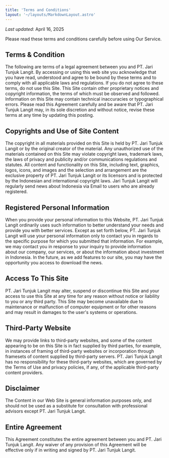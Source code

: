 ```yaml
---
title: 'Terms and Conditions'
layout: '~/layouts/MarkdownLayout.astro'
---
```


_Last updated_: April 16, 2025

Please read these terms and conditions carefully before using Our Service.

## Terms & Condition
The following are terms of a legal agreement between you and PT. Jari Tunjuk Langit. By accessing or using this web site you acknowledge that you have read, understood and agree to be bound by these terms and to comply with all applicable laws and regulations. If you do not agree to these terms, do not use this Site. This Site contain other proprietary notices and copyright information, the terms of which must be observed and followed. Information on this Site may contain technical inaccuracies or typographical errors. Please read this Agreement carefully and be aware that PT. Jari Tunjuk Langit may, in its sole discretion and without notice, revise these terms at any time by updating this posting.

## Copyrights and Use of Site Content
The copyright in all materials provided on this Site is held by PT. Jari Tunjuk Langit or by the original creator of the material. Any unauthorized use of the materials contained on this Site may violate copyright laws, trademark laws, the laws of privacy and publicity and/or communications regulations and statutes. All content and functionality on this Site, including text, graphics, logos, icons, and images and the selection and arrangement are the exclusive property of PT. Jari Tunjuk Langit or its licensors and is protected by the Indonesian and international copyright laws. Jari Tunjuk Langit will regularly send news about Indonesia via Email to users who are already registered.

## Registered Personal Information
When you provide your personal information to this Website, PT. Jari Tunjuk Langit ordinarily uses such information to better understand your needs and provide you with better services. Except as set forth below, PT. Jari Tunjuk Langit will use your personal information only to contact you in regards to the specific purpose for which you submitted that information. For example, we may contact you in response to your inquiry to provide information about our company, our services, or about the information about investment in Indonesia. In the future, as we add features to our site, you may have the opportunity you access to download the news.

## Access To This Site
PT. Jari Tunjuk Langit may alter, suspend or discontinue this Site and your access to use this Site at any time for any reason without notice or liability to you or any third party. This Site may become unavailable due to maintenance or malfunction of computer equipment or for other reasons and may result in damages to the user's systems or operations.

## Third-Party Website
We may provide links to third-party websites, and some of the content appearing to be on this Site is in fact supplied by third parties, for example, in instances of framing of third-party websites or incorporation through framesets of content supplied by third-party servers. PT. Jari Tunjuk Langit has no responsibility for these third-party websites, which are governed by the Terms of Use and privacy policies, if any, of the applicable third-party content providers.

## Disclaimer
The Content in our Web Site is general information purposes only, and should not be used as a substitute for consultation with professional advisors except PT. Jari Tunjuk Langit.

## Entire Agreement
This Agreement constitutes the entire agreement between you and PT. Jari Tunjuk Langit. Any waiver of any provision of this Agreement will be effective only if in writing and signed by PT. Jari Tunjuk Langit.
